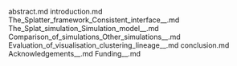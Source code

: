 abstract.md
introduction.md
The_Splatter_framework_Consistent_interface__.md
The_Splat_simulation_Simulation_model__.md
Comparison_of_simulations_Other_simulations__.md
Evaluation_of_visualisation_clustering_lineage__.md
conclusion.md
Acknowledgements__.md
Funding__.md
